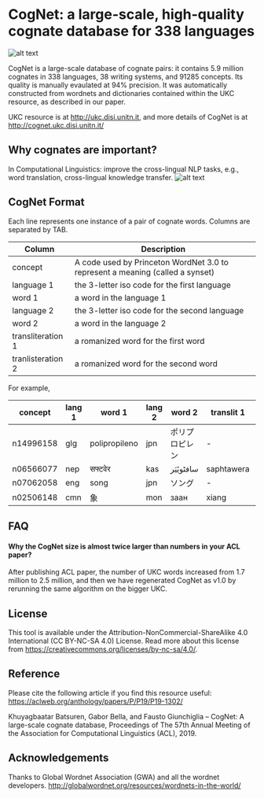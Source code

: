 # CogNet: a large-scale, high-quality cognate database for 338 languages

![alt text](http://ukc.disi.unitn.it/wp-content/uploads/2019/05/Cognate_fish.jpg)

CogNet is a large-scale database of cognate pairs: it contains 5.9 million cognates in 338 languages, 38 writing systems, and 91285 concepts. Its quality is manually evaulated at 94% precision. It was automatically constructed from wordnets and dictionaries contained within the UKC resource, as described in our paper.

UKC resource is at http://ukc.disi.unitn.it, and more details of CogNet is at http://cognet.ukc.disi.unitn.it/

## Why cognates are important?
In Computational Linguistics: improve the cross-lingual NLP tasks, e.g., word translation, cross-lingual knowledge transfer.
![alt text](http://ukc.disi.unitn.it/wp-content/uploads/2019/07/cognate_morphology.jpg)

## CogNet Format
Each line represents one instance of a pair of cognate words. Columns are separated by TAB.

| Column | Description |
| --- | --- |
| concept | A code used by Princeton WordNet 3.0 to represent a meaning (called a synset)|
| language 1 |	the 3-letter iso code for the first language |
| word 1 |	a word in the language 1 |
| language 2 |	the 3-letter iso code for the second language |
| word 2 |	a word in the language 2 |
| transliteration 1 |	a romanized word for the first word |
| tranlisteration 2 |	a romanized word for the second word |

For example,

| concept|	lang 1 |  word 1 |	lang 2|	word 2|	translit 1|	translit 2|
| --- |	--- | --- | --- | --- | --- | --- |
| n14996158|	glg	| polipropileno |	jpn |	ポリプロピレン|-	|poripuropiren
| n06566077|	nep	| सफ्टवेर |	kas|	سافٹویٚیَر|	saphtawera|	saftoeyar
| n07062058|	eng	| song | jpn |	ソング	|	-|	songu
| n02506148|	cmn	| 象 |	mon |	заан| xiang|	zaan


## FAQ

#### Why the CogNet size is almost twice larger than numbers in your ACL paper?
After publishing ACL paper, the number of UKC words increased from 1.7 million to 2.5 million, and then we have regenerated CogNet as v1.0 by rerunning the same algorithm on the bigger UKC.

## License
This tool is available under the Attribution-NonCommercial-ShareAlike 4.0 International (CC BY-NC-SA 4.0) License. Read more about this license from https://creativecommons.org/licenses/by-nc-sa/4.0/.

## Reference
Please cite the following article if you find this resource useful:
https://aclweb.org/anthology/papers/P/P19/P19-1302/

Khuyagbaatar Batsuren, Gabor Bella, and Fausto Giunchiglia – CogNet: A large-scale cognate database, Proceedings of The 57th Annual Meeting of the Association for Computational Linguistics (ACL), 2019.

## Acknowledgements
Thanks to Global Wordnet Association (GWA) and all the wordnet developers.
http://globalwordnet.org/resources/wordnets-in-the-world/

